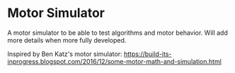 # Motor Simulator
A motor simulator to be able to test algorithms and motor behavior.
Will add more details when more fully developed.

Inspired by Ben Katz's motor simulator:
https://build-its-inprogress.blogspot.com/2016/12/some-motor-math-and-simulation.html
